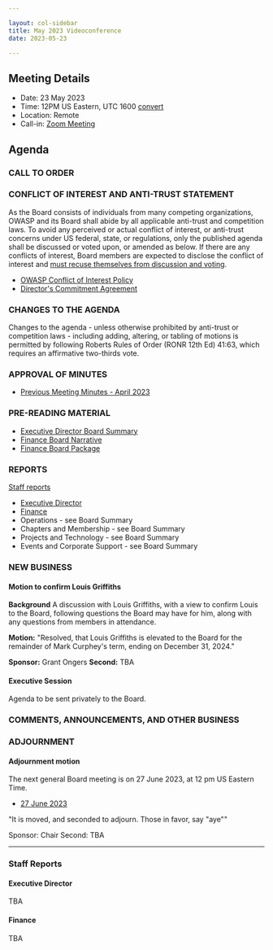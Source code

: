 ```yaml
---

layout: col-sidebar
title: May 2023 Videoconference
date: 2023-05-23

---
```


## Meeting Details

- Date: 23 May 2023
- Time: 12PM US Eastern, UTC 1600 [convert](https://www.timeanddate.com/worldclock/meetingdetails.html?year=2023&month=05&day=23&hour=16&min=0&sec=0&p1=398&p2=16&p3=110&p4=197&p5=217&p6=136&p7=179&p8=438)
- Location: Remote
- Call-in: [Zoom Meeting](https://us06web.zoom.us/j/87347729318?pwd=dVgvdFdIK01FUmdOQm90cEc0c2FGUT09)

## Agenda

### CALL TO ORDER

<!--
Board Members
- Vandana Verma Sehgal, Grant Ongers, Avi Douglen, Glenn ten Cate, Matt Tesauro, Bil Corry.

Guests
Andrew van der Stock, Shelby Graham, Dawn Aitken, Harold Blankenship, Lisa Jones, Kelly Santalucia, Lauren Thomas
-->

### CONFLICT OF INTEREST AND ANTI-TRUST STATEMENT

As the Board consists of individuals from many competing organizations, OWASP and its Board shall abide by all applicable anti-trust and competition laws. To avoid any perceived or actual conflict of interest, or anti-trust concerns under US federal, state, or regulations, only the published agenda shall be discussed or voted upon, or amended as below. If there are any conflicts of interest, Board members are expected to disclose the conflict of interest and [must recuse themselves from discussion and voting](https://owasp.org/www-policy/legal/bylaws#section-702-disclosure-required).

- [OWASP Conflict of Interest Policy](https://owasp.org/www-policy/operational/conflict-of-interest)
- [Director's Commitment Agreement](https://owasp.org/www-policy/legal/directors-committment-agreement)

### CHANGES TO THE AGENDA

Changes to the agenda - unless otherwise prohibited by anti-trust or competition laws - including adding, altering, or tabling of motions is permitted by following Roberts Rules of Order (RONR 12th Ed) 41:63, which requires an affirmative two-thirds vote.

### APPROVAL OF MINUTES

- [Previous Meeting Minutes - April 2023](/www-board/minutes/202304)

### PRE-READING MATERIAL

- [Executive Director Board Summary](TBA)
- [Finance Board Narrative](TBA)
- [Finance Board Package](TBA)

### REPORTS

[Staff reports](#staff-reports)

- [Executive Director](#executive-director)
- [Finance](#finance)
- Operations - see Board Summary
- Chapters and Membership - see Board Summary
- Projects and Technology - see Board Summary
- Events and Corporate Support - see Board Summary

### NEW BUSINESS

#### Motion to confirm Louis Griffiths

**Background** A discussion with Louis Griffiths, with a view to confirm Louis to the Board, following questions the Board may have for him, along with any questions from members in attendance.

**Motion:** "Resolved, that Louis Griffiths is elevated to the Board for the remainder of Mark Curphey's term, ending on December 31, 2024."

**Sponsor:** Grant Ongers
**Second:** TBA

#### Executive Session

Agenda to be sent privately to the Board.

### COMMENTS, ANNOUNCEMENTS, AND OTHER BUSINESS

### ADJOURNMENT

#### Adjournment motion

The next general Board meeting is on 27 June 2023, at 12 pm US Eastern Time.

- [27 June 2023](https://owasp.org/www-board/meetings/202306.html)

"It is moved, and seconded to adjourn. Those in favor, say "aye""

Sponsor: Chair
Second: TBA

***

### Staff Reports

#### Executive Director

TBA

#### Finance

TBA
